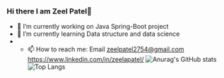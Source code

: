 ### Hi there I am Zeel Patel👋

- 🔭 I’m currently working on Java Spring-Boot project  
- 🌱 I’m currently learning Data structure and data science
- - 📫 How to reach me: Email zeelpatel2754@gmail.com
 https://www.linkedin.com/in/zeelapatel/
![Anurag's GitHub stats](https://github-readme-stats.vercel.app/api?username=zeelapatel&show_icons=true&theme=radical)
![Top Langs](https://github-readme-stats.vercel.app/api/top-langs/?username=zeelapatel&hide_progress=true)

<!--
**zeelapatel/zeelapatel** is a ✨ _special_ ✨ repository because its `README.md` (this file) appears on your GitHub profile.

Here are some ideas to get you started:

- 🔭 I’m currently working on ...
- 🌱 I’m currently learning ...
- 👯 I’m looking to collaborate on ...
- 🤔 I’m looking for help with ...
- 💬 Ask me about ...
- 📫 How to reach me: ...
- 😄 Pronouns: ...
- ⚡ Fun fact: ...
-->
